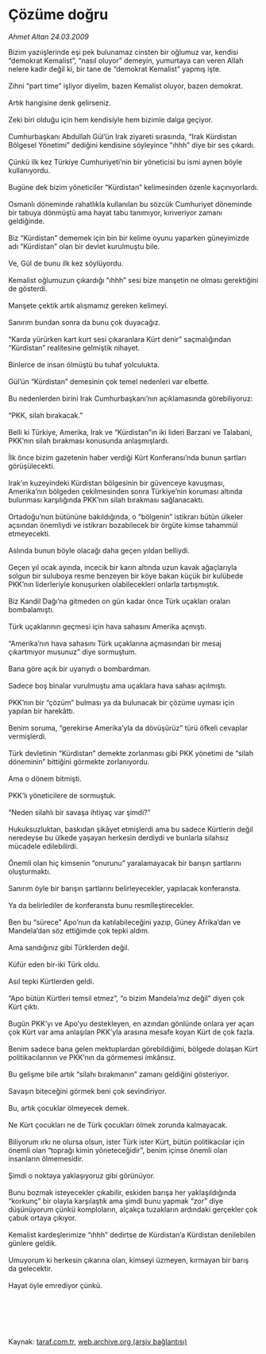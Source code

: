 # Çözüme doğru

*Ahmet Altan 24.03.2009*

<div class="taraf_structure_2col_1zq">
<div class="margen_n">



 <p>Bizim yazıişlerinde eşi pek bulunamaz cinsten bir oğlumuz var, kendisi “demokrat Kemalist”, “nasıl oluyor” demeyin, yumurtaya can veren Allah nelere kadir değil ki, bir tane de “demokrat Kemalist” yapmış işte. <br/><br/>Zihni “part time” işliyor diyelim, bazen Kemalist oluyor, bazen demokrat. <br/><br/>Artık hangisine denk gelirseniz. <br/><br/>Zeki biri olduğu için hem kendisiyle hem bizimle dalga geçiyor. <br/><br/>Cumhurbaşkanı Abdullah Gül’ün Irak ziyareti sırasında, “Irak Kürdistan Bölgesel Yönetimi” dediğini kendisine söyleyince “ıhhh” diye bir ses çıkardı. <br/><br/>Çünkü ilk kez Türkiye Cumhuriyeti’nin bir yöneticisi bu ismi aynen böyle kullanıyordu. <br/><br/>Bugüne dek bizim yöneticiler “Kürdistan” kelimesinden özenle kaçınıyorlardı. <br/><br/>Osmanlı döneminde rahatlıkla kullanılan bu sözcük Cumhuriyet döneminde bir tabuya dönmüştü ama hayat tabu tanımıyor, kırıveriyor zamanı geldiğinde. <br/><br/>Biz “Kürdistan” dememek için bin bir kelime oyunu yaparken güneyimizde adı “Kürdistan” olan bir devlet kurulmuştu bile. <br/><br/>Ve, Gül de bunu ilk kez söylüyordu. <br/><br/>Kemalist oğlumuzun çıkardığı “ıhhh” sesi bize manşetin ne olması gerektiğini de gösterdi. <br/><br/>Manşete çektik artık alışmamız gereken kelimeyi. <br/><br/>Sanırım bundan sonra da bunu çok duyacağız. <br/><br/>“Karda yürürken kart kurt sesi çıkaranlara Kürt denir” saçmalığından “Kürdistan” realitesine gelmiştik nihayet. <br/><br/>Binlerce de insan ölmüştü bu tuhaf yolculukta. <br/><br/>Gül’ün “Kürdistan” demesinin çok temel nedenleri var elbette. <br/><br/>Bu nedenlerden birini Irak Cumhurbaşkanı’nın açıklamasında görebiliyoruz: <br/><br/>“PKK, silah bırakacak.” <br/><br/>Belli ki Türkiye, Amerika, Irak ve “Kürdistan”ın iki lideri Barzani ve Talabani, PKK’nın silah bırakması konusunda anlaşmışlardı. <br/><br/>İlk önce bizim gazetenin haber verdiği Kürt Konferansı’nda bunun şartları görüşülecekti. <br/><br/>Irak’ın kuzeyindeki Kürdistan bölgesinin bir güvenceye kavuşması, Amerika’nın bölgeden çekilmesinden sonra Türkiye’nin koruması altında bulunması karşılığında PKK’nın silah bırakması sağlanacaktı. <br/><br/>Ortadoğu’nun bütününe bakıldığında, o “bölgenin” istikrarı bütün ülkeler açsından önemliydi ve istikrarı bozabilecek bir örgüte kimse tahammül etmeyecekti. <br/><br/>Aslında bunun böyle olacağı daha geçen yıldan belliydi. <br/><br/>Geçen yıl ocak ayında, incecik bir karın altında uzun kavak ağaçlarıyla solgun bir suluboya resme benzeyen bir köye bakan küçük bir kulübede PKK’nın liderleriyle konuşurken olabilecekleri onlarla tartışmıştık. <br/><br/>Biz Kandil Dağı’na gitmeden on gün kadar önce Türk uçakları oraları bombalamıştı. <br/><br/>Türk uçaklarının geçmesi için hava sahasını Amerika açmıştı. <br/><br/>“Amerika’nın hava sahasını Türk uçaklarına açmasından bir mesaj çıkartmıyor musunuz” diye sormuştum. <br/><br/>Bana göre açık bir uyarıydı o bombardıman. <br/><br/>Sadece boş binalar vurulmuştu ama uçaklara hava sahası açılmıştı. <br/><br/>PKK’nın bir “çözüm” bulması ya da bulunacak bir çözüme uyması için yapılan bir harekâttı. <br/><br/>Benim soruma, “gerekirse Amerika’yla da dövüşürüz” türü öfkeli cevaplar vermişlerdi. <br/><br/>Türk devletinin “Kürdistan” demekte zorlanması gibi PKK yönetimi de “silah döneminin” bittiğini görmekte zorlanıyordu. <br/><br/>Ama o dönem bitmişti. <br/><br/>PKK’lı yöneticilere de sormuştuk. <br/><br/>“Neden silahlı bir savaşa ihtiyaç var şimdi?” <br/><br/>Hukuksuzluktan, baskıdan şikâyet etmişlerdi ama bu sadece Kürtlerin değil neredeyse bu ülkede yaşayan herkesin derdiydi ve bunlarla silahsız mücadele edilebilirdi. <br/><br/>Önemli olan hiç kimsenin “onurunu” yaralamayacak bir barışın şartlarını oluşturmaktı. <br/><br/>Sanırım öyle bir barışın şartlarını belirleyecekler, yapılacak konferansta. <br/><br/>Ya da belirlediler de konferansta bunu resmîleştirecekler. <br/><br/>Ben bu “sürece” Apo’nun da katılabileceğini yazıp, Güney Afrika’dan ve Mandela’dan söz ettiğimde çok tepki aldım. <br/><br/>Ama sandığınız gibi Türklerden değil. <br/><br/>Küfür eden bir-iki Türk oldu. <br/><br/>Asıl tepki Kürtlerden geldi. <br/><br/>“Apo bütün Kürtleri temsil etmez”, “o bizim Mandela’mız değil” diyen çok Kürt çıktı. <br/><br/>Bugün PKK’yı ve Apo’yu destekleyen, en azından gönlünde onlara yer açan çok Kürt var ama anlaşılan PKK’yla arasına mesafe koyan Kürt de çok fazla. <br/><br/>Benim sadece bana gelen mektuplardan görebildiğimi, bölgede dolaşan Kürt politikacılarının ve PKK’nın da görmemesi imkânsız. <br/><br/>Bu gelişme bile artık “silahı bırakmanın” zamanı geldiğini gösteriyor. <br/><br/>Savaşın biteceğini görmek beni çok sevindiriyor. <br/><br/>Bu, artık çocuklar ölmeyecek demek. <br/><br/>Ne Kürt çocukları ne de Türk çocukları ölmek zorunda kalmayacak. <br/><br/>Biliyorum ırkı ne olursa olsun, ister Türk ister Kürt, bütün politikacılar için önemli olan “toprağı kimin yöneteceğidir”, benim içinse önemli olan insanların ölmemesidir. <br/><br/>Şimdi o noktaya yaklaşıyoruz gibi görünüyor. <br/><br/>Bunu bozmak isteyecekler çıkabilir, eskiden barışa her yaklaşıldığında “korkunç” bir olayla karşılaştık ama şimdi bunu yapmak “zor” diye düşünüyorum çünkü komploların, alçakça tuzakların ardındaki gerçekler çok çabuk ortaya çıkıyor. <br/><br/>Kemalist kardeşlerimize “ıhhh” dedirtse de Kürdistan’a Kürdistan denilebilen günlere geldik. <br/><br/>Umuyorum ki herkesin çıkarına olan, kimseyi üzmeyen, kırmayan bir barış da gelecektir. <br/><br/>Hayat öyle emrediyor çünkü.</p>
<br/>
<br/>
<br/>



<br/>


<div id="taraf_not">
</div>

</div>


</div>

Kaynak: [taraf.com.tr](http://www.taraf.com.tr:80/makale/4660.htm), [web.archive.org (arşiv bağlantısı)](http://web.archive.org/web/20090905091312/http://www.taraf.com.tr:80/makale/4660.htm)
